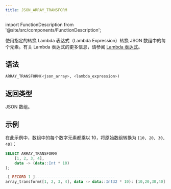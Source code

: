 ```yaml
---
title: JSON_ARRAY_TRANSFORM
---
```


import FunctionDescription from '@site/src/components/FunctionDescription';

<FunctionDescription description="引入或更新于：v1.2.762"/>

使用指定的转换 Lambda 表达式（Lambda Expression）转换 JSON 数组中的每个元素。有关 Lambda 表达式的更多信息，请参阅 [Lambda 表达式](/sql/stored-procedure-scripting/#lambda-expressions)。

## 语法

```sql
ARRAY_TRANSFORM(<json_array>, <lambda_expression>)
```

## 返回类型

JSON 数组。

## 示例

在此示例中，数组中的每个数字元素都乘以 10，将原始数组转换为 `[10, 20, 30, 40]`：

```sql
SELECT ARRAY_TRANSFORM(
    [1, 2, 3, 4],
    data -> (data::Int * 10)
);

-[ RECORD 1 ]-----------------------------------
array_transform([1, 2, 3, 4], data -> data::Int32 * 10): [10,20,30,40]
```